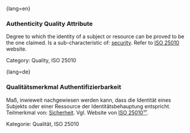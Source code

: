 {lang=en}
### Authenticity Quality Attribute
Degree to which the identity of a subject or resource can be proved to be the one claimed.
Is a sub-characteristic of: [security](#term-security-quality-attribute).
Refer to [ISO 25010](http://iso25000.com/index.php/en/iso-25000-standards/iso-25010) website.

Category: Quality, ISO 25010


{lang=de}
### Qualitätsmerkmal Authentifizierbarkeit

Maß, inwieweit nachgewiesen werden kann, dass die Identität eines
Subjekts oder einer Ressource der Identitätsbehauptung entspricht.
Teilmerkmal von: [Sicherheit](#_bookmark184). Vgl. Website von [ISO
25010](http://iso25000.com/index.php/en/iso-25000-standards/iso-25010)[¹⁷](#_bookmark49).

Kategorie: Qualität, ISO 25010